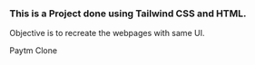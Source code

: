 ### This is a Project done using Tailwind CSS and HTML.

Objective is to recreate the webpages with same UI.

Paytm Clone
